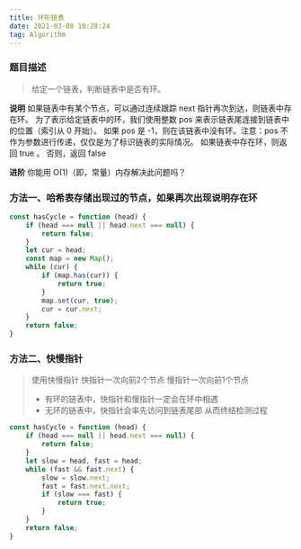 ```yaml
---
title: 环形链表
date: 2021-03-08 10:28:24
tag: Algorithm
---
```



### 题目描述
>给定一个链表，判断链表中是否有环。

**说明**
如果链表中有某个节点，可以通过连续跟踪 next 指针再次到达，则链表中存在环。 
为了表示给定链表中的环，我们使用整数 pos 来表示链表尾连接到链表中的位置（索引从 0 开始）。 
如果 pos 是 -1，则在该链表中没有环。注意：pos 不作为参数进行传递，仅仅是为了标识链表的实际情况。
如果链表中存在环，则返回 true 。 否则，返回 false

**进阶**
你能用 O(1)（即，常量）内存解决此问题吗？

### 方法一、哈希表存储出现过的节点，如果再次出现说明存在环

```js
const hasCycle = function (head) {
    if (head === null || head.next === null) {
        return false;
    }
    let cur = head;
    const map = new Map();
    while (cur) {
        if (map.has(cur)) {
            return true;
        }
        map.set(cur, true);
        cur = cur.next;
    }
    return false;
}
```


### 方法二、快慢指针
>使用快慢指针 快指针一次向前2个节点 慢指针一次向前1个节点
>* 有环的链表中，快指针和慢指针一定会在环中相遇
>* 无环的链表中，快指针会率先访问到链表尾部 从而终结检测过程

```js
const hasCycle = function (head) {
    if (head === null || head.next === null) {
        return false;
    }
    let slow = head, fast = head;
    while (fast && fast.next) {
        slow = slow.next;
        fast = fast.next.next;
        if (slow === fast) {
            return true;
        }
    }
    return false;
}
```

